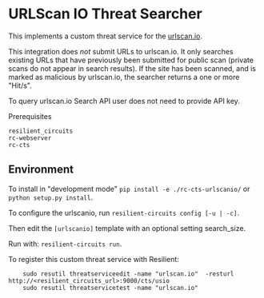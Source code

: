 # URLScan IO Threat Searcher

This implements a custom threat service for the 
[urlscan.io](https://urlscan.io/).

This integration does *not* submit URLs to urlscan.io.  It only searches existing URLs that have previously been
submitted for public scan (private scans do not appear in search results).  If the site has been scanned, and is
marked as malicious by urlscan.io, the searcher returns a one or more "Hit/s".

To query urlscan.io Search API user does not need to provide API key.

Prerequisites
```
resilient_circuits
rc-webserver
rc-cts
```

## Environment

To install in "development mode"
    `pip install -e ./rc-cts-urlscanio/`
or 
    `python setup.py install`.

To configure the urlscanio, run `resilient-circuits config [-u | -c]`. 

Then edit the `[urlscanio]` template with an optional setting search_size.

Run with: `resilient-circuits run`.

To register this custom threat service with Resilient:
```
    sudo resutil threatserviceedit -name "urlscan.io"  -resturl http://<resilient_circuits_url>:9000/cts/usio
    sudo resutil threatservicetest -name "urlscan.io"
```

